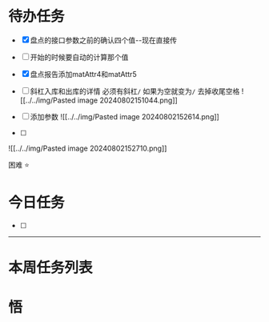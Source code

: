 # 待办任务
- [x] 盘点的接口参数之前的确认四个值--现在直接传
- [ ] 开始的时候要自动的计算那个值
- [x] 盘点报告添加matAttr4和matAttr5
- [ ] 斜杠入库和出库的详情  必须有斜杠`/`  如果为空就变为`/`  去掉收尾空格
![[../../img/Pasted image 20240802151044.png]]


- [ ] 添加参数
![[../../img/Pasted image 20240802152614.png]]

- [ ] 
![[../../img/Pasted image 20240802152710.png]]


困难
⭐

# 今日任务
- [ ] 




------
# 本周任务列表



# 悟